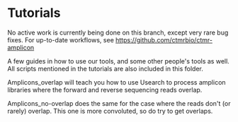 Tutorials
=========

No active work is currently being done on this branch, except very rare bug fixes. For up-to-date workflows, see https://github.com/ctmrbio/ctmr-amplicon 

A few guides in how to use our tools, and some other people's tools as well.
All scripts mentioned in the tutorials are also included in this folder.

Amplicons_overlap will teach you how to use Usearch to process amplicon libraries where the forward and reverse sequencing reads overlap.

Amplicons_no-overlap does the same for the case where the reads don't (or rarely) overlap. This one is more convoluted, so do try to get overlaps.
